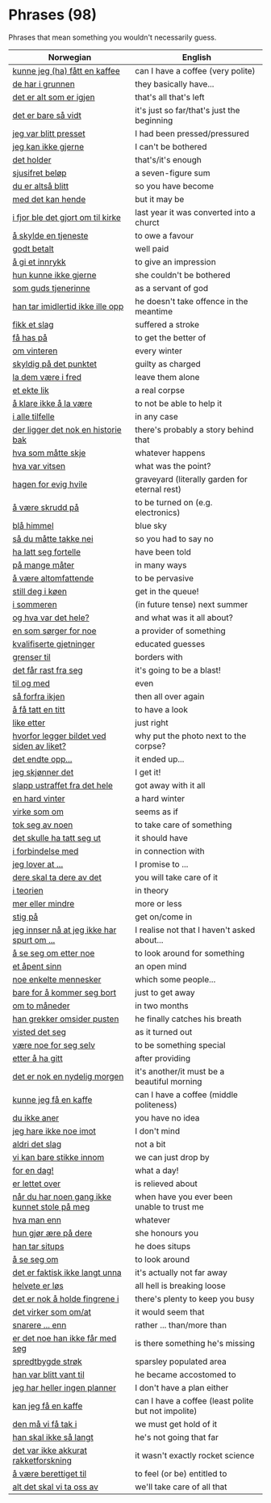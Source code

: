 # Phrases (98)

Phrases that mean something you wouldn't necessarily guess.

| Norwegian | English |
| --- | --- |
| [kunne jeg (ha) fått en kaffee](https://www.ordnett.no/search?language=no&phrase=kunne%20jeg%20(ha)%20fått%20en%20kaffee) | can I have a coffee (very polite) |
| [de har i grunnen](https://www.ordnett.no/search?language=no&phrase=de%20har%20i%20grunnen) | they basically have... |
| [det er alt som er igjen](https://www.ordnett.no/search?language=no&phrase=det%20er%20alt%20som%20er%20igjen) | that's all that's left |
| [det er bare så vidt](https://www.ordnett.no/search?language=no&phrase=det%20er%20bare%20så%20vidt) | it's just so far/that's just the beginning |
| [jeg var blitt presset](https://www.ordnett.no/search?language=no&phrase=jeg%20var%20blitt%20presset) | I had been pressed/pressured |
| [jeg kan ikke gjerne](https://www.ordnett.no/search?language=no&phrase=jeg%20kan%20ikke%20gjerne) | I can't be bothered |
| [det holder](https://www.ordnett.no/search?language=no&phrase=det%20holder) | that's/it's enough |
| [sjusifret beløp](https://www.ordnett.no/search?language=no&phrase=sjusifret%20beløp) | a seven-figure sum |
| [du er altså blitt](https://www.ordnett.no/search?language=no&phrase=du%20er%20altså%20blitt) | so you have become |
| [med det kan hende](https://www.ordnett.no/search?language=no&phrase=med%20det%20kan%20hende) | but it may be |
| [i fjor ble det gjort om til kirke](https://www.ordnett.no/search?language=no&phrase=i%20fjor%20ble%20det%20gjort%20om%20til%20kirke) | last year it was converted into a churct |
| [å skylde en tjeneste](https://www.ordnett.no/search?language=no&phrase=å%20skylde%20en%20tjeneste) | to owe a favour |
| [godt betalt](https://www.ordnett.no/search?language=no&phrase=godt%20betalt) | well paid |
| [å gi et innrykk](https://www.ordnett.no/search?language=no&phrase=å%20gi%20et%20innrykk) | to give an impression |
| [hun kunne ikke gjerne](https://www.ordnett.no/search?language=no&phrase=hun%20kunne%20ikke%20gjerne) | she couldn't be bothered |
| [som guds tjenerinne](https://www.ordnett.no/search?language=no&phrase=som%20guds%20tjenerinne) | as a servant of god |
| [han tar imidlertid ikke ille opp](https://www.ordnett.no/search?language=no&phrase=han%20tar%20imidlertid%20ikke%20ille%20opp) | he doesn't take offence in the meantime |
| [fikk et slag](https://www.ordnett.no/search?language=no&phrase=fikk%20et%20slag) | suffered a stroke |
| [få has på](https://www.ordnett.no/search?language=no&phrase=få%20has%20på) | to get the better of |
| [om vinteren](https://www.ordnett.no/search?language=no&phrase=om%20vinteren) | every winter |
| [skyldig på det punktet](https://www.ordnett.no/search?language=no&phrase=skyldig%20på%20det%20punktet) | guilty as charged |
| [la dem være i fred](https://www.ordnett.no/search?language=no&phrase=la%20dem%20være%20i%20fred) | leave them alone |
| [et ekte lik](https://www.ordnett.no/search?language=no&phrase=et%20ekte%20lik) | a real corpse |
| [å klare ikke å la være](https://www.ordnett.no/search?language=no&phrase=å%20klare%20ikke%20å%20la%20være) | to not be able to help it |
| [i alle tilfelle](https://www.ordnett.no/search?language=no&phrase=i%20alle%20tilfelle) | in any case |
| [der ligger det nok en historie bak](https://www.ordnett.no/search?language=no&phrase=der%20ligger%20det%20nok%20en%20historie%20bak) | there's probably a story behind that |
| [hva som måtte skje](https://www.ordnett.no/search?language=no&phrase=hva%20som%20måtte%20skje) | whatever happens |
| [hva var vitsen](https://www.ordnett.no/search?language=no&phrase=hva%20var%20vitsen) | what was the point? |
| [hagen for evig hvile](https://www.ordnett.no/search?language=no&phrase=hagen%20for%20evig%20hvile) | graveyard (literally garden for eternal rest) |
| [å være skrudd på](https://www.ordnett.no/search?language=no&phrase=å%20være%20skrudd%20på) | to be turned on (e.g. electronics) |
| [blå himmel](https://www.ordnett.no/search?language=no&phrase=blå%20himmel) | blue sky |
| [så du måtte takke nei](https://www.ordnett.no/search?language=no&phrase=så%20du%20måtte%20takke%20nei) | so you had to say no |
| [ha latt seg fortelle](https://www.ordnett.no/search?language=no&phrase=ha%20latt%20seg%20fortelle) | have been told |
| [på mange måter](https://www.ordnett.no/search?language=no&phrase=på%20mange%20måter) | in many ways |
| [å være altomfattende](https://www.ordnett.no/search?language=no&phrase=å%20være%20altomfattende) | to be pervasive |
| [still deg i køen](https://www.ordnett.no/search?language=no&phrase=still%20deg%20i%20køen) | get in the queue! |
| [i sommeren](https://www.ordnett.no/search?language=no&phrase=i%20sommeren) | (in future tense) next summer |
| [og hva var det hele?](https://www.ordnett.no/search?language=no&phrase=og%20hva%20var%20det%20hele?) | and what was it all about? |
| [en som sørger for noe](https://www.ordnett.no/search?language=no&phrase=en%20som%20sørger%20for%20noe) | a provider of something |
| [kvalifiserte gjetninger](https://www.ordnett.no/search?language=no&phrase=kvalifiserte%20gjetninger) | educated guesses |
| [grenser til](https://www.ordnett.no/search?language=no&phrase=grenser%20til) | borders with |
| [det får rast fra seg](https://www.ordnett.no/search?language=no&phrase=det%20får%20rast%20fra%20seg) | it's going to be a blast! |
| [til og med](https://www.ordnett.no/search?language=no&phrase=til%20og%20med) | even |
| [så forfra ikjen](https://www.ordnett.no/search?language=no&phrase=så%20forfra%20ikjen) | then all over again |
| [å få tatt en titt](https://www.ordnett.no/search?language=no&phrase=å%20få%20tatt%20en%20titt) | to have a look |
| [like etter](https://www.ordnett.no/search?language=no&phrase=like%20etter) | just right |
| [hvorfor legger bildet ved siden av liket?](https://www.ordnett.no/search?language=no&phrase=hvorfor%20legger%20bildet%20ved%20siden%20av%20liket?) | why put the photo next to the corpse? |
| [det endte opp...](https://www.ordnett.no/search?language=no&phrase=det%20endte%20opp...) | it ended up... |
| [jeg skjønner det](https://www.ordnett.no/search?language=no&phrase=jeg%20skjønner%20det) | I get it! |
| [slapp ustraffet fra det hele](https://www.ordnett.no/search?language=no&phrase=slapp%20ustraffet%20fra%20det%20hele) | got away with it all |
| [en hard vinter](https://www.ordnett.no/search?language=no&phrase=en%20hard%20vinter) | a hard winter |
| [virke som om](https://www.ordnett.no/search?language=no&phrase=virke%20som%20om) | seems as if |
| [tok seg av noen](https://www.ordnett.no/search?language=no&phrase=tok%20seg%20av%20noen) | to take care of something |
| [det skulle ha tatt seg ut](https://www.ordnett.no/search?language=no&phrase=det%20skulle%20ha%20tatt%20seg%20ut) | it should have |
| [i forbindelse med](https://www.ordnett.no/search?language=no&phrase=i%20forbindelse%20med) | in connection with |
| [jeg lover at ...](https://www.ordnett.no/search?language=no&phrase=jeg%20lover%20at%20...) | I promise to ... |
| [dere skal ta dere av det](https://www.ordnett.no/search?language=no&phrase=dere%20skal%20ta%20dere%20av%20det) | you will take care of it |
| [i teorien](https://www.ordnett.no/search?language=no&phrase=i%20teorien) | in theory |
| [mer eller mindre](https://www.ordnett.no/search?language=no&phrase=mer%20eller%20mindre) | more or less |
| [stig på](https://www.ordnett.no/search?language=no&phrase=stig%20på) | get on/come in |
| [jeg innser nå at jeg ikke har spurt om ...](https://www.ordnett.no/search?language=no&phrase=jeg%20innser%20nå%20at%20jeg%20ikke%20har%20spurt%20om%20...) | I realise not that I haven't asked about... |
| [å se seg om etter noe](https://www.ordnett.no/search?language=no&phrase=å%20se%20seg%20om%20etter%20noe) | to look around for something |
| [et åpent sinn](https://www.ordnett.no/search?language=no&phrase=et%20åpent%20sinn) | an open mind |
| [noe enkelte mennesker](https://www.ordnett.no/search?language=no&phrase=noe%20enkelte%20mennesker) | which some people... |
| [bare for å kommer seg bort](https://www.ordnett.no/search?language=no&phrase=bare%20for%20å%20kommer%20seg%20bort) | just to get away |
| [om to måneder](https://www.ordnett.no/search?language=no&phrase=om%20to%20måneder) | in two months |
| [han grekker omsider pusten](https://www.ordnett.no/search?language=no&phrase=han%20grekker%20omsider%20pusten) | he finally catches his breath |
| [visted det seg](https://www.ordnett.no/search?language=no&phrase=visted%20det%20seg) | as it turned out |
| [være noe for seg selv](https://www.ordnett.no/search?language=no&phrase=være%20noe%20for%20seg%20selv) | to be something special |
| [etter å ha gitt](https://www.ordnett.no/search?language=no&phrase=etter%20å%20ha%20gitt) | after providing |
| [det er nok en nydelig morgen](https://www.ordnett.no/search?language=no&phrase=det%20er%20nok%20en%20nydelig%20morgen) | it's another/it must be a beautiful morning |
| [kunne jeg få en kaffe](https://www.ordnett.no/search?language=no&phrase=kunne%20jeg%20få%20en%20kaffe) | can I have a coffee (middle politeness) |
| [du ikke aner](https://www.ordnett.no/search?language=no&phrase=du%20ikke%20aner) | you have no idea |
| [jeg hare ikke noe imot](https://www.ordnett.no/search?language=no&phrase=jeg%20hare%20ikke%20noe%20imot) | I don't mind |
| [aldri det slag](https://www.ordnett.no/search?language=no&phrase=aldri%20det%20slag) | not a bit |
| [vi kan bare stikke innom](https://www.ordnett.no/search?language=no&phrase=vi%20kan%20bare%20stikke%20innom) | we can just drop by |
| [for en dag!](https://www.ordnett.no/search?language=no&phrase=for%20en%20dag!) | what a day! |
| [er lettet over](https://www.ordnett.no/search?language=no&phrase=er%20lettet%20over) | is relieved about |
| [når du har noen gang ikke kunnet stole på meg](https://www.ordnett.no/search?language=no&phrase=når%20du%20har%20noen%20gang%20ikke%20kunnet%20stole%20på%20meg) | when have you ever been unable to trust me |
| [hva man enn](https://www.ordnett.no/search?language=no&phrase=hva%20man%20enn) | whatever |
| [hun gjør ære på dere](https://www.ordnett.no/search?language=no&phrase=hun%20gjør%20ære%20på%20dere) | she honours you |
| [han tar situps](https://www.ordnett.no/search?language=no&phrase=han%20tar%20situps) | he does situps |
| [å se seg om](https://www.ordnett.no/search?language=no&phrase=å%20se%20seg%20om) | to look around |
| [det er faktisk ikke langt unna](https://www.ordnett.no/search?language=no&phrase=det%20er%20faktisk%20ikke%20langt%20unna) | it's actually not far away |
| [helvete er løs](https://www.ordnett.no/search?language=no&phrase=helvete%20er%20løs) | all hell is breaking loose |
| [det er nok å holde fingrene i](https://www.ordnett.no/search?language=no&phrase=det%20er%20nok%20å%20holde%20fingrene%20i) | there's plenty to keep you busy |
| [det virker som om/at](https://www.ordnett.no/search?language=no&phrase=det%20virker%20som%20om/at) | it would seem that |
| [snarere ... enn](https://www.ordnett.no/search?language=no&phrase=snarere%20...%20enn) | rather ... than/more than |
| [er det noe han ikke får med seg](https://www.ordnett.no/search?language=no&phrase=er%20det%20noe%20han%20ikke%20får%20med%20seg) | is there something he's missing |
| [spredtbygde strøk](https://www.ordnett.no/search?language=no&phrase=spredtbygde%20strøk) | sparsley populated area |
| [han var blitt vant til](https://www.ordnett.no/search?language=no&phrase=han%20var%20blitt%20vant%20til) | he became accostomed to |
| [jeg har heller ingen planner](https://www.ordnett.no/search?language=no&phrase=jeg%20har%20heller%20ingen%20planner) | I don't have a plan either |
| [kan jeg få en kaffe](https://www.ordnett.no/search?language=no&phrase=kan%20jeg%20få%20en%20kaffe) | can I have a coffee (least polite but not impolite) |
| [den må vi få tak i](https://www.ordnett.no/search?language=no&phrase=den%20må%20vi%20få%20tak%20i) | we must get hold of it |
| [han skal ikke så langt](https://www.ordnett.no/search?language=no&phrase=han%20skal%20ikke%20så%20langt) | he's not going that far |
| [det var ikke akkurat rakketforskning](https://www.ordnett.no/search?language=no&phrase=det%20var%20ikke%20akkurat%20rakketforskning) | it wasn't exactly rocket science |
| [å være berettiget til](https://www.ordnett.no/search?language=no&phrase=å%20være%20berettiget%20til) | to feel (or be) entitled to |
| [alt det skal vi ta oss av](https://www.ordnett.no/search?language=no&phrase=alt%20det%20skal%20vi%20ta%20oss%20av) | we'll take care of all that |

